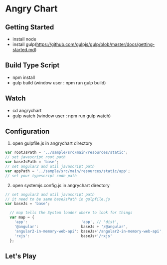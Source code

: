 # Angry Chart


## Getting Started
- install node
- install gulp(https://github.com/gulpjs/gulp/blob/master/docs/getting-started.md)

## Build Type Script
- npm install
- gulp build (window user : npm run gulp build)

## Watch
- cd angrychart
- gulp watch (window user : npm run gulp watch)

## Configuration
1. open gulpfile.js in angrychart directory
```js
var rootJsPath = '../sample/src/main/resources/static';
// set javascript root path
var baseJsPath = 'base';
// set angular2 and util javascript path
var appPath = '../sample/src/main/resources/static/app';
// set your typescript code path
```

2. open systemjs.config.js in angrychart directory
```js
// set angular2 and util javascript path
// it need to be same baseJsPath in gulpfile.js
var baseJs = 'base';

  // map tells the System loader where to look for things
  var map = {
    'app':                        'app', // 'dist',
    '@angular':                   baseJs + '/@angular',
    'angular2-in-memory-web-api': baseJs+'/angular2-in-memory-web-api',
    'rxjs':                       baseJs+'/rxjs'
  };
```

## Let's Play
